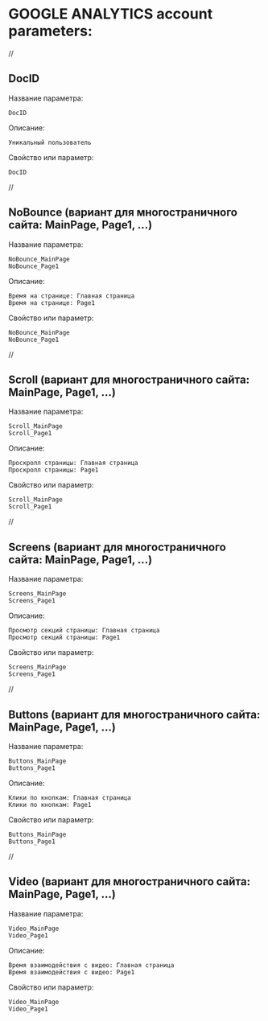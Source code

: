 # GOOGLE ANALYTICS account parameters:

//

## DocID

Название параметра:

```
DocID
```

Описание:

```
Уникальный пользователь
```

Свойство или параметр:

```
DocID
```

//

## NoBounce (вариант для многостраничного сайта: MainPage, Page1, ...)

Название параметра:

```
NoBounce_MainPage
NoBounce_Page1
```

Описание:

```
Время на странице: Главная страница
Время на странице: Page1
```

Свойство или параметр:

```
NoBounce_MainPage
NoBounce_Page1
```

//

## Scroll (вариант для многостраничного сайта: MainPage, Page1, ...)

Название параметра:

```
Scroll_MainPage
Scroll_Page1
```

Описание:

```
Проскролл страницы: Главная страница
Проскролл страницы: Page1
```

Свойство или параметр:

```
Scroll_MainPage
Scroll_Page1
```

//

## Screens (вариант для многостраничного сайта: MainPage, Page1, ...)

Название параметра:

```
Screens_MainPage
Screens_Page1
```

Описание:

```
Просмотр секций страницы: Главная страница
Просмотр секций страницы: Page1
```

Свойство или параметр:

```
Screens_MainPage
Screens_Page1
```

//

## Buttons (вариант для многостраничного сайта: MainPage, Page1, ...)

Название параметра:

```
Buttons_MainPage
Buttons_Page1
```

Описание:

```
Клики по кнопкам: Главная страница
Клики по кнопкам: Page1
```

Свойство или параметр:

```
Buttons_MainPage
Buttons_Page1
```

//

## Video (вариант для многостраничного сайта: MainPage, Page1, ...)

Название параметра:

```
Video_MainPage
Video_Page1
```

Описание:

```
Время взаимодействия с видео: Главная страница
Время взаимодействия с видео: Page1
```

Свойство или параметр:

```
Video_MainPage
Video_Page1
```
